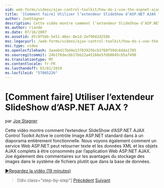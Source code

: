 ```yaml
---
uid: web-forms/videos/ajax-control-toolkit/how-do-i-use-the-aspnet-ajax-slideshow-extender
title: '[Comment faire] Utiliser l’extendeur SlideShow d’ASP.NET AJAX ? | Microsoft Docs'
author: JoeStagner
description: Cette vidéo montre comment l’extendeur SlideShow d’ASP.NET AJAX Control Toolkit transforme le contrôle Image ASP.NET standard en un entièrement fonctionnel sl...
ms.author: riande
ms.date: 07/16/2007
ms.assetid: dfc9f5bb-5e51-46ec-8e1d-2ef9942d258b
msc.legacyurl: /web-forms/videos/ajax-control-toolkit/how-do-i-use-the-aspnet-ajax-slideshow-extender
msc.type: video
ms.openlocfilehash: 3aaeb417bd4e137839256cb3768f59dc6dda1785
ms.sourcegitcommit: 24b1f6decbb17bb22a45166e5fdb0845c65af498
ms.translationtype: MT
ms.contentlocale: fr-FR
ms.lasthandoff: 03/01/2019
ms.locfileid: "57065226"
---
```

<a name="how-do-i-use-the-aspnet-ajax-slideshow-extender"></a>[Comment faire] Utiliser l’extendeur SlideShow d’ASP.NET AJAX ?
====================
par [Joe Stagner](https://github.com/JoeStagner)

Cette vidéo montre comment l’extendeur SlideShow d’ASP.NET AJAX Control Toolkit Active le contrôle Image ASP.NET standard dans à un diaporama entièrement fonctionnelle. Nous voyons également comment un service Web ASP.NET peut retourner texte et les données XML et les objets AJAX complets à être consommés par l’application Web ASP.NET AJAX. Joe également des commentaires sur les avantages du stockage des images dans le système de fichiers plutôt que dans la base de données.

[&#9654;Regardez la vidéo (19 minutes)](https://channel9.msdn.com/Blogs/ASP-NET-Site-Videos/how-do-i-use-the-aspnet-ajax-slideshow-extender)

> [!div class="step-by-step"]
> [Précédent](how-do-i-use-the-aspnet-ajax-tabs-control.md)
> [Suivant](how-do-i-use-the-aspnet-ajax-updatepanelanimation-extender.md)
